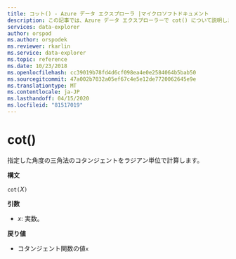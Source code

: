 ```yaml
---
title: コット() - Azure データ エクスプローラ |マイクロソフトドキュメント
description: この記事では、Azure データ エクスプローラーで cot() について説明します。
services: data-explorer
author: orspod
ms.author: orspodek
ms.reviewer: rkarlin
ms.service: data-explorer
ms.topic: reference
ms.date: 10/23/2018
ms.openlocfilehash: cc39019b78fd4d6cf098ea4e0e2584064b5bab50
ms.sourcegitcommit: 47a002b7032a05ef67c4e5e12de7720062645e9e
ms.translationtype: MT
ms.contentlocale: ja-JP
ms.lasthandoff: 04/15/2020
ms.locfileid: "81517019"
---
```

# <a name="cot"></a>cot()

指定した角度の三角法のコタンジェントをラジアン単位で計算します。

**構文**

`cot(`*X*`)`

**引数**

* *x*: 実数。

**戻り値**

* コタンジェント関数の値`x`